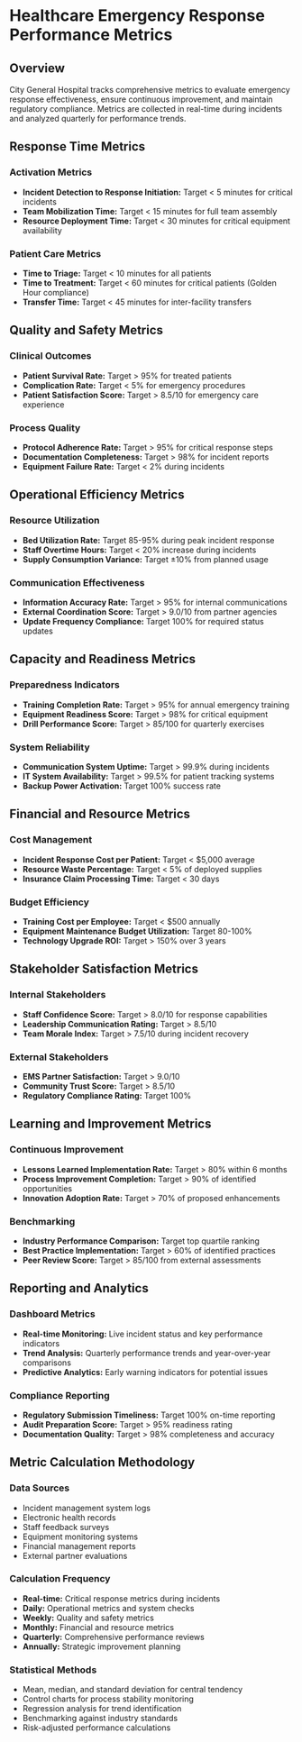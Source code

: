 # Healthcare Emergency Response Performance Metrics

## Overview
City General Hospital tracks comprehensive metrics to evaluate emergency response effectiveness, ensure continuous improvement, and maintain regulatory compliance. Metrics are collected in real-time during incidents and analyzed quarterly for performance trends.

## Response Time Metrics

### Activation Metrics
- **Incident Detection to Response Initiation:** Target < 5 minutes for critical incidents
- **Team Mobilization Time:** Target < 15 minutes for full team assembly
- **Resource Deployment Time:** Target < 30 minutes for critical equipment availability

### Patient Care Metrics
- **Time to Triage:** Target < 10 minutes for all patients
- **Time to Treatment:** Target < 60 minutes for critical patients (Golden Hour compliance)
- **Transfer Time:** Target < 45 minutes for inter-facility transfers

## Quality and Safety Metrics

### Clinical Outcomes
- **Patient Survival Rate:** Target > 95% for treated patients
- **Complication Rate:** Target < 5% for emergency procedures
- **Patient Satisfaction Score:** Target > 8.5/10 for emergency care experience

### Process Quality
- **Protocol Adherence Rate:** Target > 95% for critical response steps
- **Documentation Completeness:** Target > 98% for incident reports
- **Equipment Failure Rate:** Target < 2% during incidents

## Operational Efficiency Metrics

### Resource Utilization
- **Bed Utilization Rate:** Target 85-95% during peak incident response
- **Staff Overtime Hours:** Target < 20% increase during incidents
- **Supply Consumption Variance:** Target ±10% from planned usage

### Communication Effectiveness
- **Information Accuracy Rate:** Target > 95% for internal communications
- **External Coordination Score:** Target > 9.0/10 from partner agencies
- **Update Frequency Compliance:** Target 100% for required status updates

## Capacity and Readiness Metrics

### Preparedness Indicators
- **Training Completion Rate:** Target > 95% for annual emergency training
- **Equipment Readiness Score:** Target > 98% for critical equipment
- **Drill Performance Score:** Target > 85/100 for quarterly exercises

### System Reliability
- **Communication System Uptime:** Target > 99.9% during incidents
- **IT System Availability:** Target > 99.5% for patient tracking systems
- **Backup Power Activation:** Target 100% success rate

## Financial and Resource Metrics

### Cost Management
- **Incident Response Cost per Patient:** Target < $5,000 average
- **Resource Waste Percentage:** Target < 5% of deployed supplies
- **Insurance Claim Processing Time:** Target < 30 days

### Budget Efficiency
- **Training Cost per Employee:** Target < $500 annually
- **Equipment Maintenance Budget Utilization:** Target 80-100%
- **Technology Upgrade ROI:** Target > 150% over 3 years

## Stakeholder Satisfaction Metrics

### Internal Stakeholders
- **Staff Confidence Score:** Target > 8.0/10 for response capabilities
- **Leadership Communication Rating:** Target > 8.5/10
- **Team Morale Index:** Target > 7.5/10 during incident recovery

### External Stakeholders
- **EMS Partner Satisfaction:** Target > 9.0/10
- **Community Trust Score:** Target > 8.5/10
- **Regulatory Compliance Rating:** Target 100%

## Learning and Improvement Metrics

### Continuous Improvement
- **Lessons Learned Implementation Rate:** Target > 80% within 6 months
- **Process Improvement Completion:** Target > 90% of identified opportunities
- **Innovation Adoption Rate:** Target > 70% of proposed enhancements

### Benchmarking
- **Industry Performance Comparison:** Target top quartile ranking
- **Best Practice Implementation:** Target > 60% of identified practices
- **Peer Review Score:** Target > 85/100 from external assessments

## Reporting and Analytics

### Dashboard Metrics
- **Real-time Monitoring:** Live incident status and key performance indicators
- **Trend Analysis:** Quarterly performance trends and year-over-year comparisons
- **Predictive Analytics:** Early warning indicators for potential issues

### Compliance Reporting
- **Regulatory Submission Timeliness:** Target 100% on-time reporting
- **Audit Preparation Score:** Target > 95% readiness rating
- **Documentation Quality:** Target > 98% completeness and accuracy

## Metric Calculation Methodology

### Data Sources
- Incident management system logs
- Electronic health records
- Staff feedback surveys
- Equipment monitoring systems
- Financial management reports
- External partner evaluations

### Calculation Frequency
- **Real-time:** Critical response metrics during incidents
- **Daily:** Operational metrics and system checks
- **Weekly:** Quality and safety metrics
- **Monthly:** Financial and resource metrics
- **Quarterly:** Comprehensive performance reviews
- **Annually:** Strategic improvement planning

### Statistical Methods
- Mean, median, and standard deviation for central tendency
- Control charts for process stability monitoring
- Regression analysis for trend identification
- Benchmarking against industry standards
- Risk-adjusted performance calculations